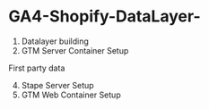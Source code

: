 # GA4-Shopify-DataLayer-


1. Datalayer building
2. GTM Server Container Setup

First party data

4. Stape Server Setup
3. GTM Web Container Setup
